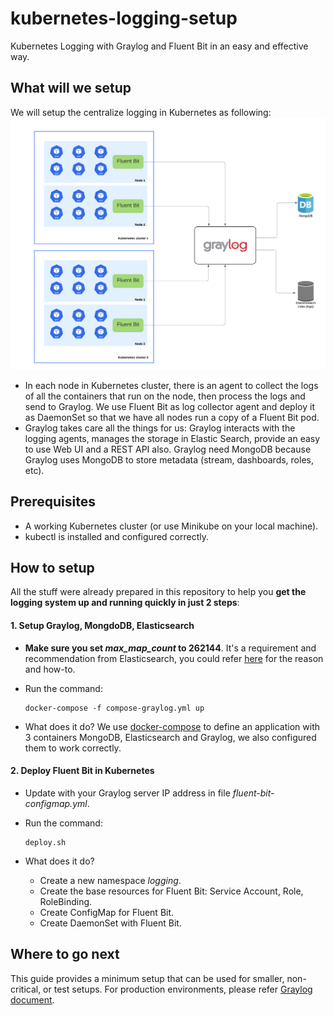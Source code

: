 # kubernetes-logging-setup
Kubernetes Logging with Graylog and Fluent Bit in an easy and effective way.
## What will we setup
We will setup the centralize logging in Kubernetes as following:
![Alt text](images/architecture.png?raw=true "Kubernetes Logging")
- In each node in Kubernetes cluster, there is an agent to collect the logs of all the containers that run on the node, then process the logs and send to Graylog. We use Fluent Bit as log collector agent and deploy it as DaemonSet so that we have all nodes run a copy of a Fluent Bit pod.
- Graylog takes care all the things for us: Graylog interacts with the logging agents, manages the storage in Elastic Search, provide an easy to use Web UI and a REST API also. Graylog need MongoDB because Graylog uses MongoDB to store metadata (stream, dashboards, roles, etc). 
## Prerequisites
* A working Kubernetes cluster (or use Minikube on your local machine).
* kubectl is installed and configured correctly.
## How to setup
All the stuff were already prepared in this repository to help you **get the logging system up and running quickly in just 2 steps**:
#### 1. Setup Graylog, MongdoDB, Elasticsearch

- **Make sure you set _max_map_count_ to 262144**. It's a requirement and recommendation from Elasticsearch, you could refer [here](https://www.elastic.co/guide/en/elasticsearch/reference/current/docker.html#_set_vm_max_map_count_to_at_least_262144) for the reason and how-to. 
- Run the command:

      docker-compose -f compose-graylog.yml up
- What does it do? We use [docker-compose](https://docs.docker.com/compose/) to define an application with 3 containers MongoDB, Elasticsearch and Graylog, we also configured them to work correctly.
      
#### 2. Deploy Fluent Bit in Kubernetes
- Update _<your-graylog-ip-address>_ with your Graylog server IP address in file _fluent-bit-configmap.yml_.
- Run the command:
          
      deploy.sh
- What does it do?
    - Create a new namespace _logging_.
    - Create the base resources for Fluent Bit: Service Account, Role, RoleBinding.
    - Create ConfigMap for Fluent Bit.
    - Create DaemonSet with Fluent Bit.

## Where to go next
This guide provides a minimum setup that can be used for smaller, non-critical, or test setups. For production environments, please refer [Graylog document](https://docs.graylog.org/en/3.2/pages/architecture.html#bigger-production-setup).